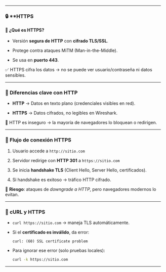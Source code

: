 
---

### 🔒 **HTTPS 

#### 🔹 ¿Qué es HTTPS?

- Versión **segura de HTTP** con **cifrado TLS/SSL**.
    
- Protege contra ataques MiTM (Man-in-the-Middle).
    
- Se usa en **puerto 443**.
    

✅ HTTPS cifra los datos → no se puede ver usuario/contraseña ni datos sensibles.

---

### 👀 **Diferencias clave con HTTP**

- **HTTP** → Datos en texto plano (credenciales visibles en red).
    
- **HTTPS** → Datos cifrados, no legibles en Wireshark.
    

🛑 HTTP es inseguro → la mayoría de navegadores lo bloquean o redirigen.

---

### 🔁 **Flujo de conexión HTTPS**

1. Usuario accede a `http://sitio.com`
    
2. Servidor redirige con **HTTP 301** a `https://sitio.com`
    
3. Se inicia **handshake TLS** (Client Hello, Server Hello, certificados).
    
4. Si handshake es exitoso → tráfico HTTP cifrado.
    

📌 **Riesgo**: ataques de _downgrade a HTTP_, pero navegadores modernos lo evitan.

---

### 🧪 **cURL y HTTPS**

- `curl https://sitio.com` → maneja TLS automáticamente.
    
- Si el **certificado es inválido**, da error:
    
    ```
    curl: (60) SSL certificate problem
    ```
    
- Para ignorar ese error (solo pruebas locales):
    
    ```bash
    curl -k https://sitio.com
    ```
    

---
